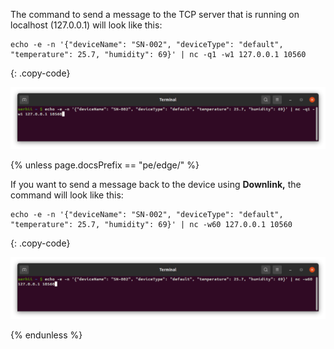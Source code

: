 The command to send a message to the TCP server that is running on localhost (127.0.0.1) will look like this:

```shell
echo -e -n '{"deviceName": "SN-002", "deviceType": "default", "temperature": 25.7, "humidity": 69}' | nc -q1 -w1 127.0.0.1 10560
```
{: .copy-code}

![image](/images/user-guide/integrations/tcp/tcp-terminal-json-uplink-message-1.png)

{% unless page.docsPrefix == "pe/edge/" %}

If you want to send a message back to the device using **Downlink,** the command will look like this:

```shell
echo -e -n '{"deviceName": "SN-002", "deviceType": "default", "temperature": 25.7, "humidity": 69}' | nc -w60 127.0.0.1 10560
```
{: .copy-code}

![image](/images/user-guide/integrations/tcp/tcp-terminal-json-downlink-message-1.png)

{% endunless %}